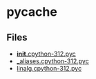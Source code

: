 # __pycache__

## Files

- [__init__.cpython-312.pyc](__init__.cpython-312.pyc)
- [_aliases.cpython-312.pyc](_aliases.cpython-312.pyc)
- [linalg.cpython-312.pyc](linalg.cpython-312.pyc)
